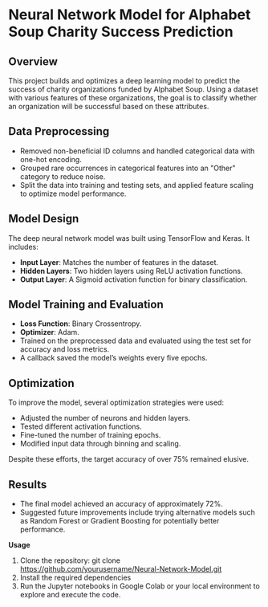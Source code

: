 # Neural Network Model for Alphabet Soup Charity Success Prediction

## Overview
This project builds and optimizes a deep learning model to predict the success of charity organizations funded by Alphabet Soup. Using a dataset with various features of these organizations, the goal is to classify whether an organization will be successful based on these attributes.

## Data Preprocessing
- Removed non-beneficial ID columns and handled categorical data with one-hot encoding.
- Grouped rare occurrences in categorical features into an "Other" category to reduce noise.
- Split the data into training and testing sets, and applied feature scaling to optimize model performance.

## Model Design
The deep neural network model was built using TensorFlow and Keras. It includes:
- **Input Layer**: Matches the number of features in the dataset.
- **Hidden Layers**: Two hidden layers using ReLU activation functions.
- **Output Layer**: A Sigmoid activation function for binary classification.

## Model Training and Evaluation
- **Loss Function**: Binary Crossentropy.
- **Optimizer**: Adam.
- Trained on the preprocessed data and evaluated using the test set for accuracy and loss metrics.
- A callback saved the model’s weights every five epochs.

## Optimization
To improve the model, several optimization strategies were used:
- Adjusted the number of neurons and hidden layers.
- Tested different activation functions.
- Fine-tuned the number of training epochs.
- Modified input data through binning and scaling.

Despite these efforts, the target accuracy of over 75% remained elusive.

## Results
- The final model achieved an accuracy of approximately 72%.
- Suggested future improvements include trying alternative models such as Random Forest or Gradient Boosting for potentially better performance.


**Usage**
1. Clone the repository:
git clone https://github.com/yourusername/Neural-Network-Model.git
2. Install the required dependencies
3. Run the Jupyter notebooks in Google Colab or your local environment to explore and execute the code.
